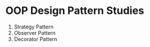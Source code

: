 # OOP Design Pattern Studies<br>
1. Strategy Pattern<br>
2. Observer Pattern<br>
3. Decorator Pattern<br>
